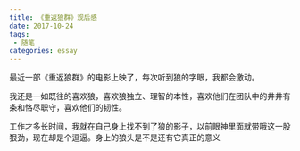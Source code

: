 ```yaml
---
title: 《重返狼群》观后感
date: 2017-10-24
tags:
 - 随笔    
categories: essay
---
```


最近一部《重返狼群》的电影上映了，每次听到狼的字眼，我都会激动。

我还是一如既往的喜欢狼，喜欢狼独立、理智的本性，喜欢他们在团队中的井井有条和恪尽职守，喜欢他们的韧性。

工作才多长时间，我就在自己身上找不到了狼的影子，以前眼神里面就带哦这一股狠劲，现在却是个逗逼。身上的狼头是不是还有它真正的意义